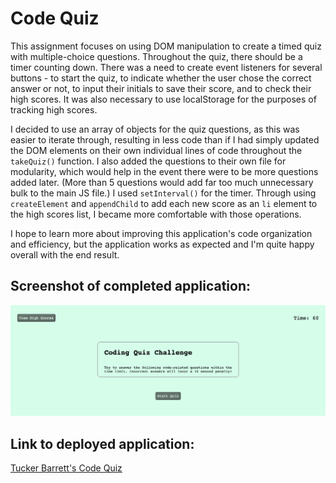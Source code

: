 # Code Quiz

This assignment focuses on using DOM manipulation to create a timed quiz with multiple-choice questions. Throughout the quiz, there should be a timer counting down. There was a need to create event listeners for several buttons - to start the quiz, to indicate whether the user chose the correct answer or not, to input their initials to save their score, and to check their high scores. It was also necessary to use localStorage for the purposes of tracking high scores.

I decided to use an array of objects for the quiz questions, as this was easier to iterate through, resulting in less code than if I had simply updated the DOM elements on their own individual lines of code throughout the <code>takeQuiz()</code> function. I also added the questions to their own file for modularity, which would help in the event there were to be more questions added later. (More than 5 questions would add far too much unnecessary bulk to the main JS file.) I used <code>setInterval()</code> for the timer. Through using <code>createElement</code> and <code>appendChild</code> to add each new score as an <code>li</code> element to the high scores list, I became more comfortable with those operations.

I hope to learn more about improving this application's code organization and efficiency, but the application works as expected and I'm quite happy overall with the end result.


## Screenshot of completed application:
![Screenshot of Tucker's completed Code Quiz](images/finished-code-quiz.png "Tucker's completed Code Quiz")

## Link to deployed application:
[Tucker Barrett's Code Quiz](http://grinninbarrett.github.io/code-quiz "Tucker's deployed Code Quiz application")